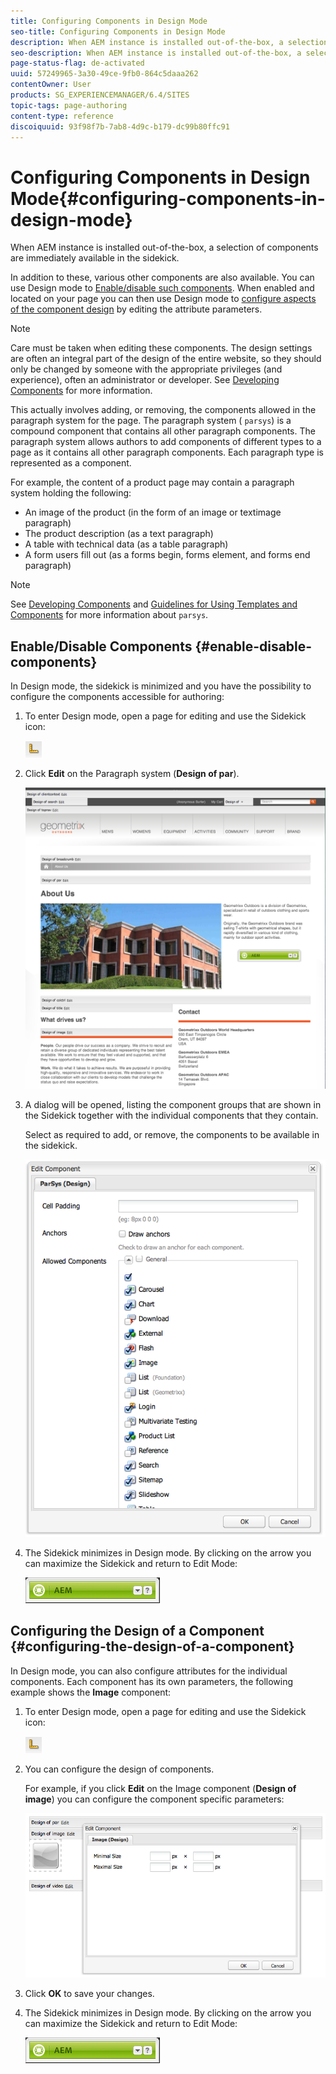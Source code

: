 ```yaml
---
title: Configuring Components in Design Mode
seo-title: Configuring Components in Design Mode
description: When AEM instance is installed out-of-the-box, a selection of components are immediately available in the sidekick. In addition to these, various other components are also available. You can use Design mode to Enable/disable such components. 
seo-description: When AEM instance is installed out-of-the-box, a selection of components are immediately available in the sidekick. In addition to these, various other components are also available. You can use Design mode to Enable/disable such components. 
page-status-flag: de-activated
uuid: 57249965-3a30-49ce-9fb0-864c5daaa262
contentOwner: User
products: SG_EXPERIENCEMANAGER/6.4/SITES
topic-tags: page-authoring
content-type: reference
discoiquuid: 93f98f7b-7ab8-4d9c-b179-dc99b80ffc91
---
```


# Configuring Components in Design Mode{#configuring-components-in-design-mode}

When AEM instance is installed out-of-the-box, a selection of components are immediately available in the sidekick.

In addition to these, various other components are also available. You can use Design mode to [Enable/disable such components](#enabledisablecomponentsusingdesignmode). When enabled and located on your page you can then use Design mode to [configure aspects of the component design](#configuringcomponentsusingdesignmode) by editing the attribute parameters.

>[!NOTE]
>
>Care must be taken when editing these components. The design settings are often an integral part of the design of the entire website, so they should only be changed by someone with the appropriate privileges (and experience), often an administrator or developer. See [Developing Components](../../../sites/developing/using/components.md) for more information.

This actually involves adding, or removing, the components allowed in the paragraph system for the page. The paragraph system ( `parsys`) is a compound component that contains all other paragraph components. The paragraph system allows authors to add components of different types to a page as it contains all other paragraph components. Each paragraph type is represented as a component.

For example, the content of a product page may contain a paragraph system holding the following:

* An image of the product (in the form of an image or textimage paragraph)
* The product description (as a text paragraph)
* A table with technical data (as a table paragraph)
* A form users fill out (as a forms begin, forms element, and forms end paragraph)

>[!NOTE]
>
>See [Developing Components](../../../sites/developing/using/components.md#paragraphsystem) and [Guidelines for Using Templates and Components](../../../sites/developing/using/dev-guidelines-bestpractices.md#guidelines-for-using-templates-and-components) for more information about `parsys`.

## Enable/Disable Components {#enable-disable-components}

In Design mode, the sidekick is minimized and you have the possibility to configure the components accessible for authoring:

1. To enter Design mode, open a page for editing and use the Sidekick icon:

   ![](do-not-localize/chlimage_1.png)

1. Click **Edit** on the Paragraph system (**Design of par**).

   ![](assets/screen_shot_2012-02-08at102726am.png)

1. A dialog will be opened, listing the component groups that are shown in the Sidekick together with the individual components that they contain.

   Select as required to add, or remove, the components to be available in the sidekick.

   ![](assets/screen_shot_2012-02-08at103407am.png)

1. The Sidekick minimizes in Design mode. By clicking on the arrow you can maximize the Sidekick and return to Edit Mode:

   ![](do-not-localize/sidekick-collapsed.png)

## Configuring the Design of a Component {#configuring-the-design-of-a-component}

In Design mode, you can also configure attributes for the individual components. Each component has its own parameters, the following example shows the **Image** component:

1. To enter Design mode, open a page for editing and use the Sidekick icon:

   ![](do-not-localize/chlimage_1-1.png)

1. You can configure the design of components.

   For example, if you click **Edit** on the Image component (**Design of image**) you can configure the component specific parameters:

   ![](assets/chlimage_1-12.png)

1. Click **OK** to save your changes.  

1. The Sidekick minimizes in Design mode. By clicking on the arrow you can maximize the Sidekick and return to Edit Mode:

   ![](do-not-localize/sidekick-collapsed-1.png)

